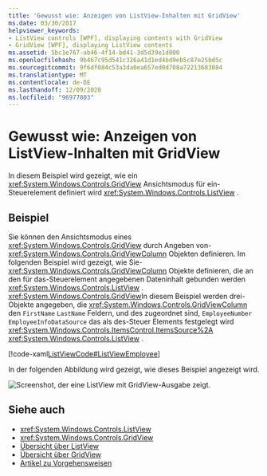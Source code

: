 ```yaml
---
title: 'Gewusst wie: Anzeigen von ListView-Inhalten mit GridView'
ms.date: 03/30/2017
helpviewer_keywords:
- ListView controls [WPF], displaying contents with GridView
- GridView [WPF], displaying ListView contents
ms.assetid: 5bc1e767-ab46-4f14-bd41-3d5d39e1d000
ms.openlocfilehash: 9b467c95d541c326a41d1ed4bd9eb5c87e25bd5c
ms.sourcegitcommit: 9f6df084c53a3da0ea657ed0d708a72213683084
ms.translationtype: MT
ms.contentlocale: de-DE
ms.lasthandoff: 12/09/2020
ms.locfileid: "96977803"
---
```

# <a name="how-to-display-listview-contents-by-using-a-gridview"></a>Gewusst wie: Anzeigen von ListView-Inhalten mit GridView
In diesem Beispiel wird gezeigt, wie ein <xref:System.Windows.Controls.GridView> Ansichtsmodus für ein-Steuerelement definiert wird <xref:System.Windows.Controls.ListView> .  
  
## <a name="example"></a>Beispiel  
 Sie können den Ansichtsmodus eines <xref:System.Windows.Controls.GridView> durch Angeben von- <xref:System.Windows.Controls.GridViewColumn> Objekten definieren. Im folgenden Beispiel wird gezeigt, wie Sie- <xref:System.Windows.Controls.GridViewColumn> Objekte definieren, die an den für das-Steuerelement angegebenen Dateninhalt gebunden werden <xref:System.Windows.Controls.ListView> . <xref:System.Windows.Controls.GridView>In diesem Beispiel werden drei-Objekte angegeben, die <xref:System.Windows.Controls.GridViewColumn> den `FirstName` `LastName` Feldern, und des zugeordnet sind, `EmployeeNumber` `EmployeeInfoDataSource` das als des-Steuer Elements festgelegt wird <xref:System.Windows.Controls.ItemsControl.ItemsSource%2A> <xref:System.Windows.Controls.ListView> .  
  
 [!code-xaml[ListViewCode#ListViewEmployee](~/samples/snippets/csharp/VS_Snippets_Wpf/ListViewCode/CSharp/Window1.xaml#listviewemployee)]  
  
 In der folgenden Abbildung wird gezeigt, wie dieses Beispiel angezeigt wird.  
  
 ![Screenshot, der eine ListView mit GridView-Ausgabe zeigt.](./media/gridview-overview/listview-gridview-output.jpg)  
  
## <a name="see-also"></a>Siehe auch

- <xref:System.Windows.Controls.ListView>
- <xref:System.Windows.Controls.GridView>
- [Übersicht über ListView](listview-overview.md)
- [Übersicht über GridView](gridview-overview.md)
- [Artikel zu Vorgehensweisen](listview-how-to-topics.md)

